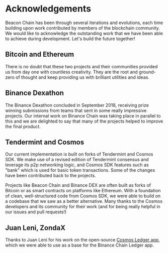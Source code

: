 # Acknowledgements
Beacon Chain has been through several iterations and evolutions, each time building upon work contributed by members of the blockchain community. We would like to acknowledge the outstanding work that we have been able to achieve during development. Let's build the future together!

## Bitcoin and Ethereum
There is no doubt that these two projects and their communities provided us from day one with countless creativity. They are the root and ground-zero of thought and keep providing us with brilliant utilities and ideas.

## Binance Dexathon
The Binance Dexathon concluded in September 2018, receiving prize winning submissions from teams that sent in some really impressive projects. Our internal work on Binance Chain was taking place in parallel to this and we are delighted to say that many of the projects helped to improve the final product.

## Tendermint and Cosmos
Our current implementation is built on forks of Tendermint and Cosmos SDK. We make use of a revised edition of Tendermint consensus and leverage its p2p networking logic, and Cosmos SDK features such as "bank" which is used for basic token transactions. Some of the changes have been contributed back to the projects.

Projects like Beacon Chain and Binance DEX are often built as forks of Bitcoin or as smart contracts on platforms like Ethereum. With a foundation of clean, well-structured code from Cosmos SDK, we were able to build on a codebase that we saw as a better alternative. Many thanks to the Cosmos developers and its community for their work (and for being really helpful in our issues and pull requests!)

## Juan Leni, ZondaX
Thanks to Juan Leni for his work on the open-source [Cosmos Ledger app](https://github.com/ZondaX/ledger-cosmos-app), which we were able to use as a base for the Binance Chain Ledger app.
